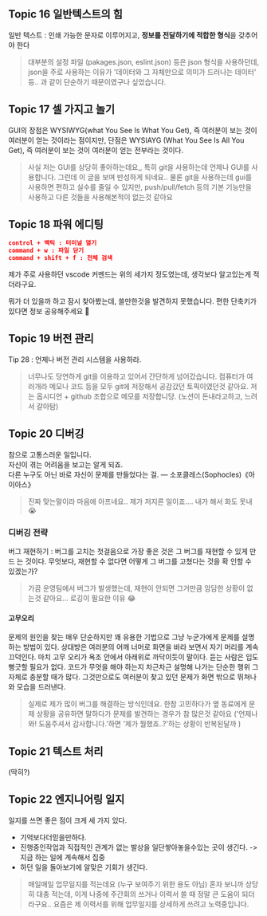 ## Topic 16 일반텍스트의 힘

일반 텍스트 : 인쇄 가능한 문자로 이루어지고, **정보를 전달하기에 적합한 형식**을 갖추어야 한다

> 대부분의 설정 파일 (pakages.json, eslint.json) 등은 json 형식을 사용하던데, json을 주로 사용하는 이유가 '데이터와 그 자체만으로 의미가 드러나는 데이터' 등.. 과 같이 단순하기 때문이였구나 싶었습니다.

## Topic 17 셀 가지고 놀기

GUI의 장점은 WYSIWYG(what You See Is What You Get), 즉 여러분이 보는 것이 여러분이 얻는 것이라는 점이지만, 단점은 WYSIAYG (What You See Is All You Get), 즉 여러분이 보는 것이 여러분이 얻는 전부라는 것이다.

> 사실 저는 GUI를 상당히 좋아하는데요,, 특히 git을 사용하는데 언제나 GUI를 사용합니다. 그런데 이 글을 보며 반성하게 되네요.. 물론 git을 사용하는데 gui를 사용하면 편하고 실수를 줄일 수 있지만, push/pull/fetch 등의 기본 기능만을 사용하고 다른 것들을 사용해본적이 없는것 같아요

## Topic 18 파워 에디팅

```json
control + 백틱 : 터미널 열기
command + w : 파일 닫기
command + shift + f : 전체 검색
```

제가 주로 사용하던 vscode 커멘드는 위의 세가지 정도였는데, 생각보다 알고있는게 적더라구요.

뭐가 더 있을까 하고 잠시 찾아봤는데, 쓸만한것을 발견하지 못했습니다.
편한 단축키가 있다면 정보 공유해주세요 🥺

## Topic 19 버전 관리

Tip 28 : 언제나 버전 관리 시스템을 사용하라.

> 너무나도 당연하게 git을 이용하고 있어서 간단하게 넘어갔습니다.
> 컴퓨터가 여러개라 메모나 코드 등을 모두 git에 저장해서 공감갔던 토픽이였던것 같아요.
> 저는 옵시디언 + github 조합으로 메모를 저장합니당. (노션이 돈내라고하고, 느려서 갈아탐)

## Topic 20 디버깅

참으로 고통스러운 일입니다.  
자신이 겪는 어려움을 보고는 알게 되죠.  
다른 누구도 아닌 바로 자신이 문제를 만들었다는 걸.
— 소포클레스(Sophocles)《아이아스》

> 진짜 맞는말이라 마음에 아프네요.. 제가 저지른 일이죠.... 내가 해서 화도 못내 😭

### 디버깅 전략

버그 재현하기 : 버그를 고치는 첫걸음으로 가장 좋은 것은 그 버그를 재현할 수 있게 만드 는 것이다. 무엇보다, 재현할 수 없다면 어떻게 그 버그를 고쳤다는 것을 확 인할 수 있겠는가?

> 가끔 운영팀에서 버그가 발생했는데, 재현이 안되면 그거만큼 암담한 상황이 없는것 같아요... 로깅이 필요한 이유 😂

#### 고무오리

문제의 원인을 찾는 매우 단순하지만 꽤 유용한 기법으로 그냥 누군가에게 문제를 설명하는 방법이 있다. 상대방은 여러분의 어깨 너머로 화면을 바라 보면서 자기 머리를 계속 끄덕인다. 마치 고무 오리가 욕조 안에서 아래위로 까닥이듯이 말이다. 듣는 사람은 입도 뻥긋할 필요가 없다. 코드가 무엇을 해야 하는지 차근차근 설명해 나가는 단순한 행위 그 자체로 충분할 때가 많다. 그것만으로도 여러분이 찾고 있던 문제가 화면 밖으로 뛰쳐나와 모습을 드러낸다.

> 실제로 제가 많이 버그를 해결하는 방식인데요. 한참 고민하다가 옆 동료에게 문제 상황을 공유하면 말하다가 문제를 발견하는 경우가 참 많은것 같아요
> ('언제나 와! 도움주셔서 감사합니다.'하면 '제가 뭘했죠..?'하는 상황이 반복된달까 )

## Topic 21 텍스트 처리

(딱히?)

## Topic 22 엔지니어링 일지

일지를 쓰면 좋은 점이 크게 세 가지 있다.

- 기억보다더믿을만하다.
- 진행중인작업과 직접적인 관계가 없는 발상을 일단쌓아놓을수있는 곳이 생긴다.
  -> 지금 하는 일에 계속해서 집중
- 하던 일을 돌아보기에 알맞은 기회가 생긴다.

> 매일매일 업무일지를 적는데요 (누구 보여주기 위한 용도 아님)
> 혼자 보니까 상당히 대충 적는데, 이게 나중에 주간회의 쓰거나 이력서 쓸 때 정말 큰 도움이 되더라구요.. 요즘은 제 이력서를 위해 업무일지를 상세하게 쓰려고 노력중입니다.
